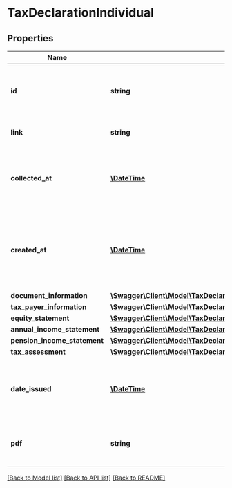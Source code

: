 # TaxDeclarationIndividual

## Properties
Name | Type | Description | Notes
------------ | ------------- | ------------- | -------------
**id** | **string** | Belvo&#x27;s unique identifier for the current item. | 
**link** | **string** | The &#x60;link.id&#x60; the data belongs to. | 
**collected_at** | [**\DateTime**](\DateTime.md) | The ISO-8601 timestamp when the data point was collected. | 
**created_at** | [**\DateTime**](\DateTime.md) | The ISO-8601 timestamp of when the data point was created in Belvo&#x27;s database. | 
**document_information** | [**\Swagger\Client\Model\TaxDeclarationIndividualDocumentInformation**](TaxDeclarationIndividualDocumentInformation.md) |  | 
**tax_payer_information** | [**\Swagger\Client\Model\TaxDeclarationIndividualTaxPayerInformation**](TaxDeclarationIndividualTaxPayerInformation.md) |  | 
**equity_statement** | [**\Swagger\Client\Model\TaxDeclarationIndividualEquityStatement**](TaxDeclarationIndividualEquityStatement.md) |  | 
**annual_income_statement** | [**\Swagger\Client\Model\TaxDeclarationIndividualAnnualIncomeStatement**](TaxDeclarationIndividualAnnualIncomeStatement.md) |  | 
**pension_income_statement** | [**\Swagger\Client\Model\TaxDeclarationIndividualPensionIncomeStatement**](TaxDeclarationIndividualPensionIncomeStatement.md) |  | 
**tax_assessment** | [**\Swagger\Client\Model\TaxDeclarationIndividualTaxAssessment**](TaxDeclarationIndividualTaxAssessment.md) |  | 
**date_issued** | [**\DateTime**](\DateTime.md) | The date the tax declaration was issued by the fiscal institution. | 
**pdf** | **string** | The PDF of the tax declaration, as a binary string. | 

[[Back to Model list]](../../README.md#documentation-for-models) [[Back to API list]](../../README.md#documentation-for-api-endpoints) [[Back to README]](../../README.md)

